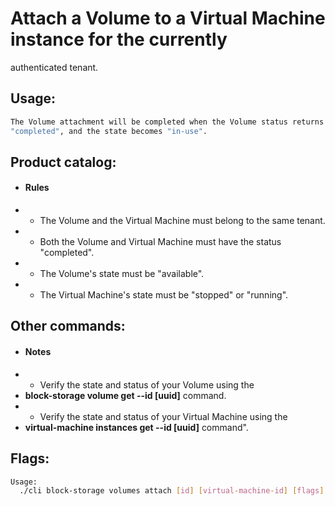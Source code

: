 # Attach a Volume to a Virtual Machine instance for the currently
 authenticated tenant.

## Usage:
```bash
The Volume attachment will be completed when the Volume status returns to
"completed", and the state becomes "in-use".
```

## Product catalog:
- #### Rules
- - The Volume and the Virtual Machine must belong to the same tenant.
- - Both the Volume and Virtual Machine must have the status "completed".
- - The Volume's state must be "available".
- - The Virtual Machine's state must be "stopped" or "running".

## Other commands:
- #### Notes
- - Verify the state and status of your Volume using the
- **block-storage volume get --id [uuid]** command.
- - Verify the state and status of your Virtual Machine using the
- **virtual-machine instances get --id [uuid]** command".

## Flags:
```bash
Usage:
  ./cli block-storage volumes attach [id] [virtual-machine-id] [flags]
```

